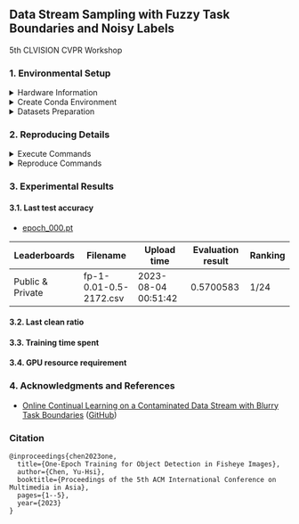 ## Data Stream Sampling with Fuzzy Task Boundaries and Noisy Labels


5th CLVISION CVPR Workshop


### 1. Environmental Setup

<details>

<summary>Hardware Information</summary>

- CPU: Intel® Core™ i7-12650H
- GPU: NVIDIA GeForce RTX 4050 Laptop GPU (6G)
  
</details>

<details><summary>Create Conda Environment</summary>

```bash
$ conda create -n ntd python=3.10 -y
$ conda activate ntd
$ git clone https://github.com/wish44165/ntd.git
$ cd ntd/
$ pip install -r requirements.txt
```

</details>

<details><summary>Datasets Preparation</summary>

- [CIFAR10](https://github.com/hwany-j/cifar10_png)
- [CIFAR100](https://github.com/hwany-j/cifar100_png)
- [WebVision](https://data.vision.ee.ethz.ch/cvl/webvision/download.html) ([Google Images Resized (16 GB)](https://data.vision.ee.ethz.ch/cvl/webvision/google_resized_256.tar) / [Validation Images Resized (834 MB)](https://data.vision.ee.ethz.ch/cvl/webvision/test_images_256.tar))
- [Food-101N](https://kuanghuei.github.io/Food-101N/)

\begin{table}
\centering
\footnotesize
  \caption{Descriptions for datasets and hyperparameters.}
  \label{tab:dataset_hyperparameter}
  \begin{tabular}{lcccc}
    \toprule
    Datasets & CIFAR10 & CIFAR100 & WebVision & Food-101N \\
    \midrule
    \# train & $50000$ & $50000$ & $65944$ & $52867$ \\
    \# test & $10000$ & $10000$ & $2500$ & $4741$ \\
    \# class & $10$ & $100$ & $50$ & $101$ \\
    \# tasks & $5$ & $5$ & $10$ & $5$ \\
    Memory size & $500$ & $2000$ & $1000$ & $2000$ \\
    Models & ResNet18 & ResNet32 & ResNet34 & ResNet34 \\
    Batch size & $16$ & $16$ & $16$ & $16$ \\
    Epochs & $256$ & $256$ & $128$ & $128$ \\
    \bottomrule
  \end{tabular}
\end{table}

</details>


### 2. Reproducing Details

<details><summary>Execute Commands</summary>

```bash
$ python run_experiment.py --dataset_path <dataset path> \
                           --mem_manage <memory construction type> \
                           --robust_type <memory usage type> \
                           --exp_name <noisy level and type>
```

</details>

<details><summary>Reproduce Commands</summary>

```bash
# CIFAR10
$ python run_experiment.py --dataset_path ../../../../datasets/cifar10_png --mem_manage NTD --robust_type none --exp_name blurry10_symN20
$ python run_experiment.py --dataset_path ../../../../datasets/cifar10_png --mem_manage PuriDivER --robust_type PuriDivER --exp_name blurry10_symN20

$ python run_experiment.py --dataset_path ../../../../datasets/cifar10_png --mem_manage NTD --robust_type none --exp_name blurry10_symN40
$ python run_experiment.py --dataset_path ../../../../datasets/cifar10_png --mem_manage PuriDivER --robust_type PuriDivER --exp_name blurry10_symN40

$ python run_experiment.py --dataset_path ../../../../datasets/cifar10_png --mem_manage NTD --robust_type none --exp_name blurry10_symN60
$ python run_experiment.py --dataset_path ../../../../datasets/cifar10_png --mem_manage PuriDivER --robust_type PuriDivER --exp_name blurry10_symN60

$ python run_experiment.py --dataset_path ../../../../datasets/cifar10_png --mem_manage NTD --robust_type none --exp_name blurry10_asymN20
$ python run_experiment.py --dataset_path ../../../../datasets/cifar10_png --mem_manage PuriDivER --robust_type PuriDivER --exp_name blurry10_asymN20

$ python run_experiment.py --dataset_path ../../../../datasets/cifar10_png --mem_manage NTD --robust_type none --exp_name blurry10_asymN40
$ python run_experiment.py --dataset_path ../../../../datasets/cifar10_png --mem_manage PuriDivER --robust_type PuriDivER --exp_name blurry10_asymN40

# CIFAR100
$ python run_experiment.py --dataset cifar100 --dataset_path ../../../../datasets/cifar100_png --mem_manage NTD --robust_type none --exp_name blurry10_symN20
$ python run_experiment.py --dataset cifar100 --dataset_path ../../../../datasets/cifar100_png --mem_manage PuriDivER --robust_type PuriDivER --exp_name blurry10_symN20

$ python run_experiment.py --dataset cifar100 --dataset_path ../../../../datasets/cifar100_png --mem_manage NTD --robust_type none --exp_name blurry10_symN40
$ python run_experiment.py --dataset cifar100 --dataset_path ../../../../datasets/cifar100_png --mem_manage PuriDivER --robust_type PuriDivER --exp_name blurry10_symN40

$ python run_experiment.py --dataset cifar100 --dataset_path ../../../../datasets/cifar100_png --mem_manage NTD --robust_type none --exp_name blurry10_symN60
$ python run_experiment.py --dataset cifar100 --dataset_path ../../../../datasets/cifar100_png --mem_manage PuriDivER --robust_type PuriDivER --exp_name blurry10_symN60

$ python run_experiment.py --dataset cifar100 --dataset_path ../../../../datasets/cifar100_png --mem_manage NTD --robust_type none --exp_name blurry10_asymN20
$ python run_experiment.py --dataset cifar100 --dataset_path ../../../../datasets/cifar100_png --mem_manage PuriDivER --robust_type PuriDivER --exp_name blurry10_asymN20

$ python run_experiment.py --dataset cifar100 --dataset_path ../../../../datasets/cifar100_png --mem_manage NTD --robust_type none --exp_name blurry10_asymN40
$ python run_experiment.py --dataset cifar100 --dataset_path ../../../../datasets/cifar100_png --mem_manage PuriDivER --robust_type PuriDivER --exp_name blurry10_asymN40

# WebVision
$ python run_experiment.py --dataset WebVision-V1-2 --dataset_path ../../../../datasets/WebVision-V1-2 --mem_manage NTD --robust_type none --exp_name blurry10
$ python run_experiment.py --dataset WebVision-V1-2 --dataset_path ../../../../datasets/WebVision-V1-2 --mem_manage PuriDivER --robust_type PuriDivER --exp_name blurry10

# Food-101N
$ python run_experiment.py --dataset Food-101N --dataset_path ../../../../datasets/Food-101N/images --mem_manage NTD --robust_type none --exp_name blurry10
$ python run_experiment.py --dataset Food-101N --dataset_path ../../../../datasets/Food-101N/images --mem_manage PuriDivER --robust_type PuriDivER --exp_name blurry10
```

</details>


### 3. Experimental Results

#### 3.1. Last test accuracy

- [epoch_000.pt](https://drive.google.com/file/d/1_8tjqhdgy8UVrWlXnJcFTR4i7erNk0ym/view?usp=sharing)

| Leaderboards     | Filename               | Upload time         | Evaluation result | Ranking |
| ---------------- | ---------------------- | ------------------- | ----------------- | ------- |
| Public & Private | fp-1-0.01-0.5-2172.csv | 2023-08-04 00:51:42 | 0.5700583         | 1/24    |

#### 3.2. Last clean ratio

#### 3.3. Training time spent

#### 3.4. GPU resource requirement


### 4. Acknowledgments and References

- [Online Continual Learning on a Contaminated Data Stream with Blurry Task Boundaries](https://arxiv.org/abs/2203.15355) ([GitHub](https://github.com/clovaai/puridiver))


### Citation
```
@inproceedings{chen2023one,
  title={One-Epoch Training for Object Detection in Fisheye Images},
  author={Chen, Yu-Hsi},
  booktitle={Proceedings of the 5th ACM International Conference on Multimedia in Asia},
  pages={1--5},
  year={2023}
}
```
